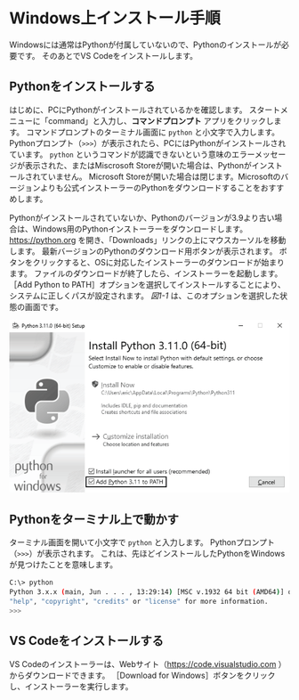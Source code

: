 # Windows上インストール手順

Windowsには通常はPythonが付属していないので、Pythonのインストールが必要です。
そのあとでVS Codeをインストールします。

## Pythonをインストールする

はじめに、PCにPythonがインストールされているかを確認します。
スタートメニューに「command」と入力し、**コマンドプロンプト** アプリをクリックします。
コマンドプロンプトのターミナル画面に `python` と小文字で入力します。
Pythonプロンプト（`>>>`）が表示されたら、PCにはPythonがインストールされています。
``python`` というコマンドが認識できないという意味のエラーメッセージが表示された、またはMiscrosoft Storeが開いた場合は、Pythonがインストールされていません。
Microsoft Storeが開いた場合は閉じます。Microsoftのバージョンよりも公式インストーラーのPythonをダウンロードすることをおすすめします。

Pythonがインストールされていないか、Pythonのバージョンが3.9より古い場合は、Windows用のPythonインストーラーをダウンロードします。
https://python.org を開き、「Downloads」リンクの上にマウスカーソルを移動します。
最新バージョンのPythonのダウンロード用ボタンが表示されます。
ボタンをクリックすると、OSに対応したインストーラーのダウンロードが始まります。
ファイルのダウンロードが終了したら、インストーラーを起動します。
［Add Python to PATH］オプションを選択してインストールすることにより、システムに正しくパスが設定されます。
*図1-1* は、このオプションを選択した状態の画面です。

![Windowsのインストール画面](win-install.png)

## Pythonをターミナル上で動かす

ターミナル画面を開いて小文字で ``python`` と入力します。
Pythonプロンプト（``>>>``）が表示されます。
これは、先ほどインストールしたPythonをWindowsが見つけたことを意味します。

```bash
C:\> python
Python 3.x.x (main, Jun . . . , 13:29:14) [MSC v.1932 64 bit (AMD64)] on win32
"help", "copyright", "credits" or "license" for more information.
>>>
```

## VS Codeをインストールする

VS Codeのインストーラーは、Webサイト（https://code.visualstudio.com ）からダウンロードできます。
［Download for Windows］ボタンをクリックし、インストーラーを実行します。
